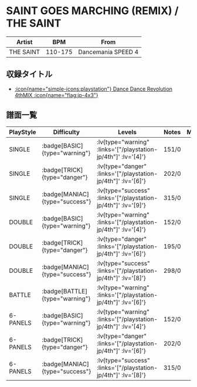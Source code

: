 # SAINT GOES MARCHING (REMIX) / THE SAINT

|Artist|BPM|From|
|------|---|----|
|THE SAINT|110-175|Dancemania SPEED 4|

## 収録タイトル

- [ :icon{name="simple-icons:playstation"} Dance Dance Revolution 4thMIX :icon{name="flag:jp-4x3"} ](/playstation-jp/4th)

## 譜面一覧

|PlayStyle|Difficulty|Levels|Notes|Movie|
|---------|----------|------|-----|-----|
|SINGLE| :badge[BASIC]{type="warning"} | :lv{type="warning" :links='["/playstation-jp/4th"]' :lv='[4]'} |151/0||
|SINGLE| :badge[TRICK]{type="danger"} | :lv{type="danger" :links='["/playstation-jp/4th"]' :lv='[6]'} |202/0||
|SINGLE| :badge[MANIAC]{type="success"} | :lv{type="success" :links='["/playstation-jp/4th"]' :lv='[9]'} |315/0||
|DOUBLE| :badge[BASIC]{type="warning"} | :lv{type="warning" :links='["/playstation-jp/4th"]' :lv='[4]'} |152/0||
|DOUBLE| :badge[TRICK]{type="danger"} | :lv{type="danger" :links='["/playstation-jp/4th"]' :lv='[6]'} |195/0||
|DOUBLE| :badge[MANIAC]{type="success"} | :lv{type="success" :links='["/playstation-jp/4th"]' :lv='[8]'} |298/0||
|BATTLE| :badge[BATTLE]{type="warning"} | :lv{type="warning" :links='["/playstation-jp/4th"]' :lv='[6]'} |||
|6-PANELS| :badge[BASIC]{type="warning"} | :lv{type="warning" :links='["/playstation-jp/4th"]' :lv='[4]'} |152/0||
|6-PANELS| :badge[TRICK]{type="danger"} | :lv{type="danger" :links='["/playstation-jp/4th"]' :lv='[6]'} |202/0||
|6-PANELS| :badge[MANIAC]{type="success"} | :lv{type="success" :links='["/playstation-jp/4th"]' :lv='[8]'} |315/0||
